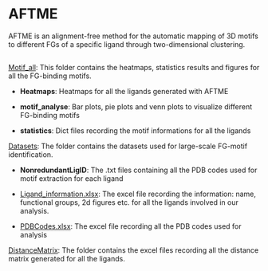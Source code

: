 # AFTME

AFTME is an alignment-free method for the automatic mapping of 3D motifs to different FGs of a specific ligand through two-dimensional clustering.

## 

[Motif_all](https://github.com/MDhewei/AFTME/tree/master/%20Motif_all): This folder contains the heatmaps, statistics results and figures for all the FG-binding motifs.

- **Heatmaps**: Heatmaps for all the ligands generated with AFTME 

- **motif_analyse**: Bar plots, pie plots and venn plots to visualize different FG-binding motifs

- **statistics**: Dict files recording the motif informations for all the ligands

[Datasets](https://github.com/MDhewei/AFTME/tree/master/Datasets): The folder contains the datasets used for large-scale FG-motif identification.

- **NonredundantLigID**: The .txt files containing all the PDB codes used for motif extraction for each ligand

- [Ligand_information.xlsx](https://github.com/MDhewei/AFTME/blob/master/Datasets/Ligand_information.xlsx): The excel file recording the information: name, functional groups, 2d figures etc. for all the ligands involved in our analysis.

- [PDBCodes.xlsx](https://github.com/MDhewei/AFTME/blob/master/Datasets/PDBCodes.xlsx): The excel file recording all the PDB codes used for analysis

[DistanceMatrix](https://github.com/MDhewei/AFTME/tree/master/DistanceMatrix): The folder contains the excel files recording all the distance matrix generated for all the ligands.











